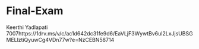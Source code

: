 # Final-Exam
Keerthi Yadlapati
7007https://1drv.ms/v/c/ac1d642dc31fe9d6/EaVLjF3WywtBv6ul2LxJjsUBSGMELlztiQyuwCg4VDn77w?e=NzCEBN58714
